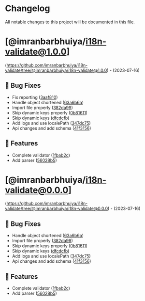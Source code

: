 # Changelog
All notable changes to this project will be documented in this file.

# [@imranbarbhuiya/i18n-validate@1.0.0]
(https://github.com/imranbarbhuiya/i18n-validate/tree/@imranbarbhuiya/i18n-validate@1.0.0) - (2023-07-16)

## 🐛 Bug Fixes

- Fix reporting ([3aaf810](https://github.com/imranbarbhuiya/i18n-validate/commit/3aaf810dd5d9485efeedf1127539e822e84223ec))
- Handle object shortened ([63a6b6a](https://github.com/imranbarbhuiya/i18n-validate/commit/63a6b6a5e59c54346d8ae4b74040bba14508c457))
- Import file properly ([382da99](https://github.com/imranbarbhuiya/i18n-validate/commit/382da994baa8d8ee9219d30dca05f28f74332d80))
- Skip dynamic keys properly ([0b81611](https://github.com/imranbarbhuiya/i18n-validate/commit/0b81611d01b63c5a7422a55b0af03c31487c310f))
- Skip dynamic keys ([dfcdcfb](https://github.com/imranbarbhuiya/i18n-validate/commit/dfcdcfbe500f236d0264ddea2dd6dfdc19e10610))
- Add logs and use localePath ([347dc75](https://github.com/imranbarbhuiya/i18n-validate/commit/347dc75f4e851a621605216c4c584c383594d9a2))
- Api changes and add schema ([41f3156](https://github.com/imranbarbhuiya/i18n-validate/commit/41f31566fbf9c2f696c5b242e915729afeb33e4b))

## 🚀 Features

- Complete validator ([1fbab2c](https://github.com/imranbarbhuiya/i18n-validate/commit/1fbab2cdf8229702706b207f81c988002b93f3d7))
- Add parser ([56028b5](https://github.com/imranbarbhuiya/i18n-validate/commit/56028b5d249eb8f2646b865d0658565f579c9b1a))

# [@imranbarbhuiya/i18n-validate@0.0.0]
(https://github.com/imranbarbhuiya/i18n-validate/tree/@imranbarbhuiya/i18n-validate@0.0.0) - (2023-07-16)

## 🐛 Bug Fixes

- Handle object shortened ([63a6b6a](https://github.com/imranbarbhuiya/i18n-validate/commit/63a6b6a5e59c54346d8ae4b74040bba14508c457))
- Import file properly ([382da99](https://github.com/imranbarbhuiya/i18n-validate/commit/382da994baa8d8ee9219d30dca05f28f74332d80))
- Skip dynamic keys properly ([0b81611](https://github.com/imranbarbhuiya/i18n-validate/commit/0b81611d01b63c5a7422a55b0af03c31487c310f))
- Skip dynamic keys ([dfcdcfb](https://github.com/imranbarbhuiya/i18n-validate/commit/dfcdcfbe500f236d0264ddea2dd6dfdc19e10610))
- Add logs and use localePath ([347dc75](https://github.com/imranbarbhuiya/i18n-validate/commit/347dc75f4e851a621605216c4c584c383594d9a2))
- Api changes and add schema ([41f3156](https://github.com/imranbarbhuiya/i18n-validate/commit/41f31566fbf9c2f696c5b242e915729afeb33e4b))

## 🚀 Features

- Complete validator ([1fbab2c](https://github.com/imranbarbhuiya/i18n-validate/commit/1fbab2cdf8229702706b207f81c988002b93f3d7))
- Add parser ([56028b5](https://github.com/imranbarbhuiya/i18n-validate/commit/56028b5d249eb8f2646b865d0658565f579c9b1a))

